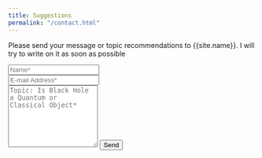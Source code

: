 ```yaml
---
title: Suggestions
permalink: "/contact.html"
---
```


<form action="https://formspree.io/f/{{site.formspree_id}}" method="POST">    
<p class="mb-4">Please send your message or topic recommendations to {{site.name}}. I will try to write on it as soon as possible</p>
<div class="form-group row">
<div class="col-md-6">
<input class="form-control" type="text" name="name" placeholder="Name*" required>
</div>
<div class="col-md-6">
<input class="form-control" type="email" name="_replyto" placeholder="E-mail Address*" required>
</div>
</div>
<textarea rows="8" class="form-control mb-3" name="message" placeholder="Topic: Is Black Hole a Quantum or Classical Object*" required></textarea>    
<input class="btn btn-success" type="submit" value="Send">
</form>